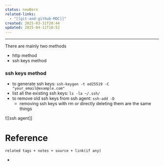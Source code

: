 ```yaml
---
status: newBorn
related-links:
  - "[[git-and-github-MOC]]"
created: 2025-03-31T20:44
updated: 2025-04-11T10:52
---
```

---

There are mainly two methods
- http method
- ssh keys method


### ssh keys method

- to generate ssh keys: `ssh-keygen -t ed25519 -C "your_email@example.com"`
- list all the existing ssh keys: `ls -la ~/.ssh/`
- to remove old ssh keys from ssh agent: `ssh-add -D`
	- removing ssh keys with rm or directly deleting them are the same things

![[ssh agent]]


# Reference
`related tags + notes + source + link(if any)`
 

- 